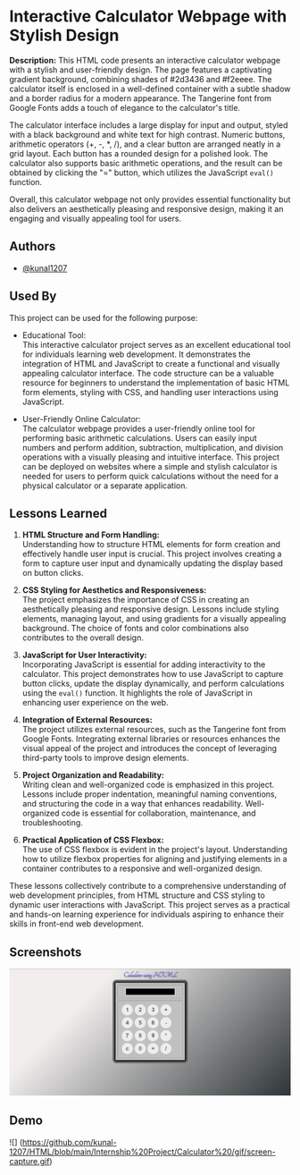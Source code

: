 
# **Interactive Calculator Webpage with Stylish Design**
**Description:**
This HTML code presents an interactive calculator webpage with a stylish and user-friendly design. The page features a captivating gradient background, combining shades of #2d3436 and #f2eeee. The calculator itself is enclosed in a well-defined container with a subtle shadow and a border radius for a modern appearance. The Tangerine font from Google Fonts adds a touch of elegance to the calculator's title.

The calculator interface includes a large display for input and output, styled with a black background and white text for high contrast. Numeric buttons, arithmetic operators (+, -, *, /), and a clear button are arranged neatly in a grid layout. Each button has a rounded design for a polished look. The calculator also supports basic arithmetic operations, and the result can be obtained by clicking the "=" button, which utilizes the JavaScript `eval()` function.

Overall, this calculator webpage not only provides essential functionality but also delivers an aesthetically pleasing and responsive design, making it an engaging and visually appealing tool for users.
## Authors

- [@kunal1207](https://github.com/kunal-1207)


## Used By

This project can be used for the following purpose:<br>

- Educational Tool:<br>
This interactive calculator project serves as an excellent educational tool for individuals learning web development. It demonstrates the integration of HTML and JavaScript to create a functional and visually appealing calculator interface. The code structure can be a valuable resource for beginners to understand the implementation of basic HTML form elements, styling with CSS, and handling user interactions using JavaScript.<br>

- User-Friendly Online Calculator:<br>
The calculator webpage provides a user-friendly online tool for performing basic arithmetic calculations. Users can easily input numbers and perform addition, subtraction, multiplication, and division operations with a visually pleasing and intuitive interface. This project can be deployed on websites where a simple and stylish calculator is needed for users to perform quick calculations without the need for a physical calculator or a separate application.<br>



## Lessons Learned
1. **HTML Structure and Form Handling:**<br>
   Understanding how to structure HTML elements for form creation and effectively handle user input is crucial. This project involves creating a form to capture user input and dynamically updating the display based on button clicks.<br>

2. **CSS Styling for Aesthetics and Responsiveness:**<br>
   The project emphasizes the importance of CSS in creating an aesthetically pleasing and responsive design. Lessons include styling elements, managing layout, and using gradients for a visually appealing background. The choice of fonts and color combinations also contributes to the overall design.<br>

3. **JavaScript for User Interactivity:**<br>
   Incorporating JavaScript is essential for adding interactivity to the calculator. This project demonstrates how to use JavaScript to capture button clicks, update the display dynamically, and perform calculations using the `eval()` function. It highlights the role of JavaScript in enhancing user experience on the web.<br>

4. **Integration of External Resources:**<br>
   The project utilizes external resources, such as the Tangerine font from Google Fonts. Integrating external libraries or resources enhances the visual appeal of the project and introduces the concept of leveraging third-party tools to improve design elements.<br>

5. **Project Organization and Readability:**<br>
   Writing clean and well-organized code is emphasized in this project. Lessons include proper indentation, meaningful naming conventions, and structuring the code in a way that enhances readability. Well-organized code is essential for collaboration, maintenance, and troubleshooting.<br>

6. **Practical Application of CSS Flexbox:**<br>
   The use of CSS flexbox is evident in the project's layout. Understanding how to utilize flexbox properties for aligning and justifying elements in a container contributes to a responsive and well-organized design.<br>

These lessons collectively contribute to a comprehensive understanding of web development principles, from HTML structure and CSS styling to dynamic user interactions with JavaScript. This project serves as a practical and hands-on learning experience for individuals aspiring to enhance their skills in front-end web development.


## Screenshots

![App Screenshot](https://github.com/kunal-1207/HTML/blob/main/Internship%20Project/Calculator%20/screenshot/Screenshot%202023-12-05%20182825.png)


## Demo
![] (https://github.com/kunal-1207/HTML/blob/main/Internship%20Project/Calculator%20/gif/screen-capture.gif)


